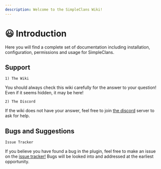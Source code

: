 ```yaml
---
description: Welcome to the SimpleClans Wiki!
---
```


# 😃 Introduction

Here you will find a complete set of documentation including installation, configuration, permissions and usage for SimpleClans.

## Support

`1) The Wiki`

You should always check this wiki carefully for the answer to your question! Even if it seems hidden, it may be here!

`2) The Discord`

If the wiki does not have your answer, feel free to join [the discord](https://discord.gg/CkNwgdE) server to ask for help.

## Bugs and Suggestions

`Issue Tracker`

If you believe you have found a bug in the plugin, feel free to make an issue on the [issue tracker!](https://github.com/RoinujNosde/SimpleClans/issues) Bugs will be looked into and addressed at the earliest opportunity.
